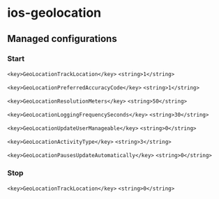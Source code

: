 # ios-geolocation

## Managed configurations
### Start
`<key>GeoLocationTrackLocation</key>`
`<string>1</string> `

`<key>GeoLocationPreferredAccuracyCode</key>`
`<string>1</string>`

`<key>GeoLocationResolutionMeters</key>` 
`<string>50</string>` 

`<key>GeoLocationLoggingFrequencySeconds</key>` 
`<string>30</string>` 

`<key>GeoLocationUpdateUserManageable</key>`
`<string>0</string>` 

`<key>GeoLocationActivityType</key>`
`<string>3</string>`

`<key>GeoLocationPausesUpdateAutomatically</key>`
`<string>0</string>` 

### Stop
`<key>GeoLocationTrackLocation</key>` 
`<string>0</string>`
